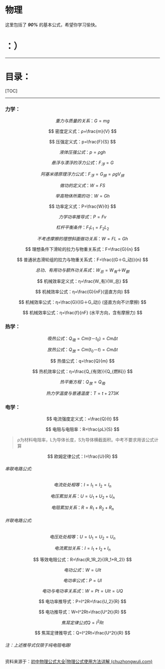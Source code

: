 # 物理



这里包括了 ***90%*** 的基本公式，希望你学习愉快。

# ：）

------

# 目录：

[TOC]

------



### 力学：

$$
重力与质量的关系：G=mg
$$

$$
密度定义式：ρ=\frac{m}{V}
$$

$$
压强定义式：p=\frac{F}{S}
$$

$$
液体压强公式：p=ρgh
$$

$$
悬浮与漂浮的浮力公式：F_浮=G
$$

$$
阿基米德原理浮力公式：F_浮=G_排=ρgV_排
$$

$$
做功的定义式：W=FS
$$

$$
举高物体所需的功：W=Gh
$$

$$
功率定义式：P=\frac{W}{t}
$$

$$
力学功率推导式：P=Fv
$$

$$
杠杆平衡条件：F_1L_1=F_2L_2
$$

$$
不考虑摩擦的理想斜面做功关系：W=FL=Gh
$$

$$
理想条件下滑轮的拉力与物重关系式：F=\frac{G}{n}
$$

$$
普通状态滑轮组的拉力与物重关系式：F=\frac{(G＋G_动)}{n}
$$

$$
总功、有用功与额外功关系式：W_总=W_有＋W_额
$$

$$
机械效率定义式：η=\frac{W_有}{W_总}
$$

$$
机械效率公式：η=\frac{G}{nF}(竖直方向)
$$

$$
机械效率公式：η=\frac{G}{(G＋G_动)} (竖直方向不计摩擦)
$$

$$
机械效率公式：η=\frac{f}{nF} (水平方向，含有摩擦力)
$$



### 热学：


$$
吸热公式：Q_吸=Cm(t－t_0)=CmΔt
$$

$$
放热公式：Q_放=Cm(t_0－t)=CmΔt
$$

$$
热值公式：q=\frac{Q}{m}
$$

$$
热机效率公式：η=\frac{Q_{有效}}{Q_{燃料}}
$$

$$
热平衡方程：Q_放=Q_吸
$$

$$
热力学温度与普通温度：T=t+273K
$$



### 电学：


$$
电流强度定义式：=\frac{Q}{t}
$$

$$
电阻与电阻率：R=\frac{ρL}{S}
$$

> ρ为材料电阻率，L为导体长度，S为导体横截面积。中考不要求用该公式计算

$$
欧姆定律公式：I=\frac{U}{R}
$$

###### 串联电路公式:

$$
电流处处相等：I=I_1=I_2=I_n
$$

$$
电压累加关系：U=U_1+U_2+U_n
$$

$$
电阻累加关系：R=R_1+R_2+R_n
$$

###### 并联电路公式:

$$
电压处处相等：U=U_1=U_2=U_n
$$

$$
电流累加关系：I=I_1+I_2+I_n
$$

$$
等效电阻公式：R=\frac{R_1R_2}{(R_1+R_2)}
$$


$$
电功公式：W=UIt
$$

$$
电功率公式：P=UI
$$

$$
电功与电功率关系式：W=Pt=UIt=UQ
$$

$$
电功率推导式：P=I^2R=\frac{U_2}{R}
$$

$$
电功推导式：W=I^2Rt=\frac{U^2t}{R}
$$

$$
焦耳定律公式Q=I^2Rt
$$

$$
焦耳定律推导式：Q=I^2Rt=\frac{U^2t}{R}
$$

###### 注：上述推导式仅限于纯电阻电路!



资料来源于：[初中物理公式大全|物理公式使用方法详解 (chuzhongwuli.com)](https://chuzhongwuli.com/gongshi/)